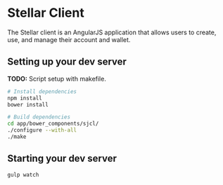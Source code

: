 # Stellar Client

The Stellar client is an AngularJS application that allows users to create, use,
and manage their account and wallet.

## Setting up your dev server
**TODO:** Script setup with makefile.

```bash
# Install dependencies
npm install
bower install

# Build dependencies
cd app/bower_components/sjcl/
./configure --with-all
./make
```

## Starting your dev server

```bash
gulp watch
```